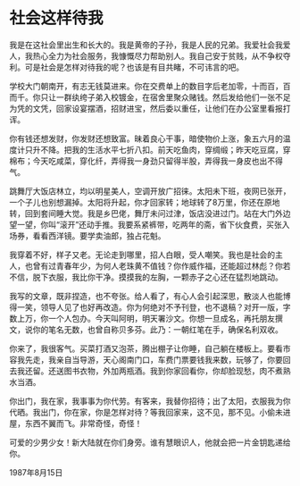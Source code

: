 # 社会这样待我

我是在这社会里出生和长大的。我是黄帝的子孙，我是人民的兄弟。我爱社会我爱人，我热心全力为社会服务，我慷慨尽力帮助别人。我自己安于贫贱，从不争权夺利。可是社会是怎样对待我的呢？也该是有目共睹，不可讳言的吧。

学校大门朝南开，有志无钱莫进来。你在交费单上的数目字后老加零，十而百，百而千。你只让一群纨绔子弟入校镀金，在宿舍里聚众赌钱。然后发给他们一张不足为凭的文凭，回家设宴摆酒，招财进宝，然后委以重任，让他们在办公室里看报打诨。

你有钱还想发财，你发财还想致富。昧着良心干事，暗使物价上涨，象五六月的温度计只升不降。把我的生活水平七折八扣。前天吃鱼肉，穿绸缎；昨天吃豆腐，穿棉布；今天吃咸菜，穿化纤，弄得我一身劲只留得半股，弄得我一身皮也出不得气。

跳舞厅大饭店林立，均以明星美人，空调开放广招徕。太阳未下班，夜网已张开，一个子儿也别想漏掉。太阳将升起，你才回家转；地球转了8万里，你还在原地转，回到套间睡大觉。我是乡巴佬，舞厅未问过津，饭店没进过门。站在大门外边望一望，你叫“滚开”还动手推。我要系紧裤带，吃两年的斋，省下伙食费，买张入场券，看看西洋镜。要学卖油郎，独占花魁。

我穿着不好，样子又老。无论走到哪里，招人白眼，受人嘲笑。我也是社会的主人，也曾有过青春年少，为何人老珠黄不值钱？你作威作福，还能超过林彪？你若不信，脱下衣服，我比你干净。摸摸我的左胸，一颗赤子之心还在猛烈地跳动。

我写的文章，既非捏造，也不夸张。给人看了，有心人会引起深思，散淡人也能博得一笑，领导人见了也好再改造。你为何绝对不予刊登，也不退稿？对开一版，字数上万，你一个人包办。今天叫阿明，明天署沙文。你想一旦成名，再托朋友撰文，说你的笔名无数，也曾自称贝多芬。此乃：一朝红笔在手，确保名利双收。

你来了，我很客气。买菜打酒又泡茶，腾出棚子让你睡，自己躺在楼板上。要看市容我先走，我亲自当导游，天心阁南门口，车费门票要钱我来数，玩够了，你要回去我还留。还送图书衣物，外加两瓶酒。我到你家回看你，你却脸现愁，肉不煮熟水当酒。

你出门，我在家，我事事为你代劳。有客来，我替你招待；出了太阳，衣服我为你代晒。我出门，你在家，你是怎样对待？等我回家来，这不见，那不见。小偷未进屋，东西不翼而飞。非常奇怪，奇怪！

可爱的少男少女！新大陆就在你们身旁。谁有慧眼识人，他就会把一片金钥匙递给你。

1987年8月15日

